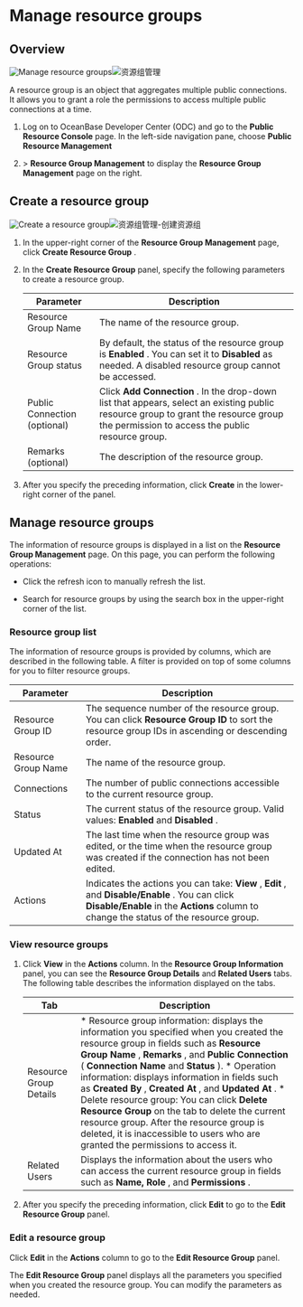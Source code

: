 Manage resource groups 
===========================================



Overview 
-----------------------------

![Manage resource groups](https://help-static-aliyun-doc.aliyuncs.com/assets/img/en-US/2967570461/p341986.png)![资源组管理](https://help-static-aliyun-doc.aliyuncs.com/assets/img/en-US/5869852461/p380447.png)

A resource group is an object that aggregates multiple public connections. It allows you to grant a role the permissions to access multiple public connections at a time. 

1. Log on to OceanBase Developer Center (ODC) and go to the **Public Resource Console** page. In the left-side navigation pane, choose **Public Resource Management**

   

2. \> **Resource Group Management** to display the **Resource Group Management** page on the right.

   




Create a resource group 
--------------------------------------------

![Create a resource group](https://help-static-aliyun-doc.aliyuncs.com/assets/img/en-US/2967570461/p361028.png)![资源组管理-创建资源组](https://help-static-aliyun-doc.aliyuncs.com/assets/img/en-US/6869852461/p380448.png)

1. In the upper-right corner of the **Resource Group Management** page, click **Create Resource Group** .

   

2. In the **Create Resource Group** panel, specify the following parameters to create a resource group. 

   

   |          Parameter           |                                                                                       Description                                                                                       |
   |------------------------------|-----------------------------------------------------------------------------------------------------------------------------------------------------------------------------------------|
   | Resource Group Name          | The name of the resource group.                                                                                                                                                         |
   | Resource Group status        | By default, the status of the resource group is **Enabled** . You can set it to **Disabled** as needed. A disabled resource group cannot be accessed.                                   |
   | Public Connection (optional) | Click **Add Connection** . In the drop-down list that appears, select an existing public resource group to grant the resource group the permission to access the public resource group. |
   | Remarks (optional)           | The description of the resource group.                                                                                                                                                  |

   

3. After you specify the preceding information, click **Create** in the lower-right corner of the panel.

   




Manage resource groups 
-------------------------------------------

The information of resource groups is displayed in a list on the **Resource Group Management** page. On this page, you can perform the following operations:

* Click the refresh icon to manually refresh the list.

  

* Search for resource groups by using the search box in the upper-right corner of the list.

  




### Resource group list 

The information of resource groups is provided by columns, which are described in the following table. A filter is provided on top of some columns for you to filter resource groups. 


|      Parameter      |                                                                                                Description                                                                                                 |
|---------------------|------------------------------------------------------------------------------------------------------------------------------------------------------------------------------------------------------------|
| Resource Group ID   | The sequence number of the resource group.  You can click **Resource Group ID** to sort the resource group IDs in ascending or descending order.                                           |
| Resource Group Name | The name of the resource group.                                                                                                                                                                            |
| Connections         | The number of public connections accessible to the current resource group.                                                                                                                                 |
| Status              | The current status of the resource group. Valid values: **Enabled** and **Disabled** .                                                                                                                     |
| Updated At          | The last time when the resource group was edited, or  the time when the resource group was created if the connection has not been edited.                                                  |
| Actions             | Indicates the actions you can take: **View** , **Edit** , and **Disable/Enable** .  You can click **Disable/Enable** in the **Actions** column to change the status of the resource group. |



### View resource groups 

1. Click **View** in the **Actions** column. In the **Resource Group Information** panel, you can see the **Resource Group Details** and **Related Users** tabs. The following table describes the information displayed on the tabs.

   

   |          Tab           |                                                                                                                                                                                                                                                                                                                                                       Description                                                                                                                                                                                                                                                                                                                                                       |
   |------------------------|-------------------------------------------------------------------------------------------------------------------------------------------------------------------------------------------------------------------------------------------------------------------------------------------------------------------------------------------------------------------------------------------------------------------------------------------------------------------------------------------------------------------------------------------------------------------------------------------------------------------------------------------------------------------------------------------------------------------------|
   | Resource Group Details | * Resource group information: displays the information you specified when you created the resource group in fields such as **Resource Group Name** , **Remarks** , and **Public Connection** ( **Connection Name** and **Status** ).   * Operation information: displays information in fields such as **Created By** , **Created At** , and **Updated At** .   * Delete resource group: You can click **Delete Resource Group** on the tab to delete the current resource group. After the resource group is deleted, it is inaccessible to users who are granted the permissions to access it.    |
   | Related Users          | Displays the information about the users who can access the current resource group in fields such as **Name, Role** , and **Permissions** .                                                                                                                                                                                                                                                                                                                                                                                                                                                                                                                                                                             |

   

2. After you specify the preceding information, click **Edit** to go to the **Edit Resource Group** panel.

   




### Edit a resource group 

Click **Edit** in the **Actions** column to go to the **Edit Resource Group** panel. 

The **Edit Resource Group** panel displays all the parameters you specified when you created the resource group. You can modify the parameters as needed.
